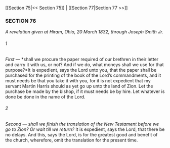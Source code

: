 [[Section 75|<< Section 75]]  |  [[Section 77|Section 77 >>]]

### SECTION 76

*A revelation given at Hiram, Ohio, 20 March 1832, through Joseph Smith Jr.*

###### 1

*First* — *shall we procure the paper required of our brethren in their letter and carry it with us, or not? And if we do, what moneys shall we use for that purpose?*It is expedient, says the Lord unto you, that the paper shall be purchased for the printing of the book of the Lord’s commandments, and it must needs be that you take it with you, for it is not expedient that my servant Martin Harris should as yet go up unto the land of Zion. Let the purchase be made by the bishop, if it must needs be by hire. Let whatever is done be done in the name of the Lord.

###### 2

*Second — shall we finish the translation of the New Testament before we go to Zion? Or wait till we return?*
It is expedient, says the Lord, that there be no delays. And this, says the Lord, is for the greatest good and benefit of the church, wherefore, omit the translation for the present time.